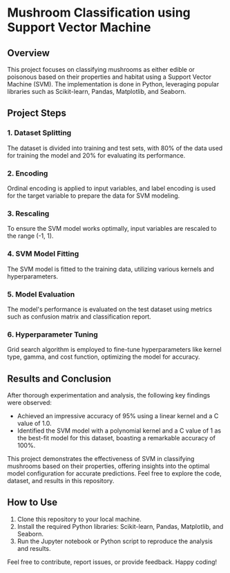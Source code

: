 # Mushroom Classification using Support Vector Machine

## Overview

This project focuses on classifying mushrooms as either edible or poisonous based on their properties and habitat using a Support Vector Machine (SVM). The implementation is done in Python, leveraging popular libraries such as Scikit-learn, Pandas, Matplotlib, and Seaborn.

## Project Steps

### 1. Dataset Splitting
The dataset is divided into training and test sets, with 80% of the data used for training the model and 20% for evaluating its performance.

### 2. Encoding
Ordinal encoding is applied to input variables, and label encoding is used for the target variable to prepare the data for SVM modeling.

### 3. Rescaling
To ensure the SVM model works optimally, input variables are rescaled to the range (-1, 1).

### 4. SVM Model Fitting
The SVM model is fitted to the training data, utilizing various kernels and hyperparameters.

### 5. Model Evaluation
The model's performance is evaluated on the test dataset using metrics such as confusion matrix and classification report.

### 6. Hyperparameter Tuning
Grid search algorithm is employed to fine-tune hyperparameters like kernel type, gamma, and cost function, optimizing the model for accuracy.

## Results and Conclusion

After thorough experimentation and analysis, the following key findings were observed:

- Achieved an impressive accuracy of 95% using a linear kernel and a C value of 1.0.
- Identified the SVM model with a polynomial kernel and a C value of 1 as the best-fit model for this dataset, boasting a remarkable accuracy of 100%.

This project demonstrates the effectiveness of SVM in classifying mushrooms based on their properties, offering insights into the optimal model configuration for accurate predictions. Feel free to explore the code, dataset, and results in this repository.

## How to Use

1. Clone this repository to your local machine.
2. Install the required Python libraries: Scikit-learn, Pandas, Matplotlib, and Seaborn.
3. Run the Jupyter notebook or Python script to reproduce the analysis and results.

Feel free to contribute, report issues, or provide feedback. Happy coding!
